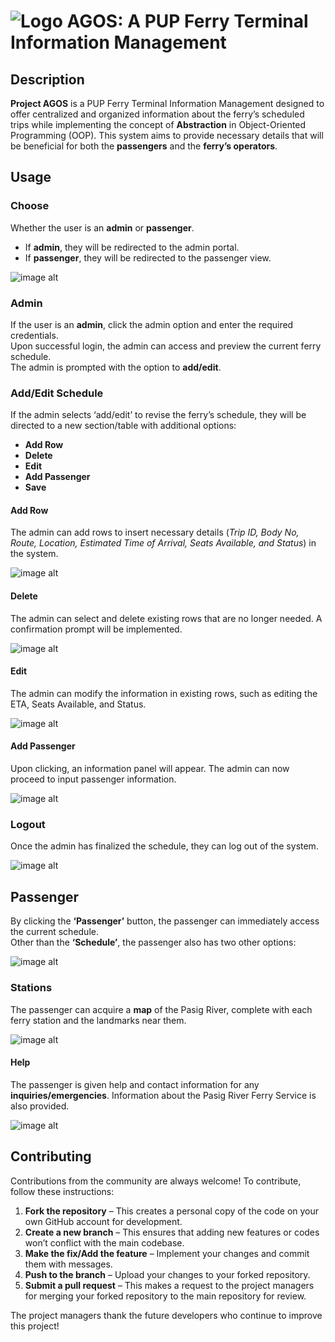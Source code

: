 
# ![Logo](https://github.com/JairusChrisnie/AGOS2/blob/master/ResizedAgosLogo2.png?raw=true)  AGOS: A PUP Ferry Terminal Information Management

## Description 
**Project AGOS** is a PUP Ferry Terminal Information Management designed to offer centralized and organized information about the ferry’s scheduled trips while implementing the concept of **Abstraction** in Object-Oriented Programming (OOP). This system aims to provide necessary details that will be beneficial for both the **passengers** and the **ferry’s operators**.


## Usage

### **Choose**
Whether the user is an **admin** or **passenger**.  
- If **admin**, they will be redirected to the admin portal.  
- If **passenger**, they will be redirected to the passenger view. 

![image alt](https://github.com/JairusChrisnie/AGOS2/blob/master/welcomeAgos.png?raw=true) 

### **Admin**
If the user is an **admin**, click the admin option and enter the required credentials.  
Upon successful login, the admin can access and preview the current ferry schedule.  
The admin is prompted with the option to **add/edit**.  

### **Add/Edit Schedule**
If the admin selects ‘add/edit’ to revise the ferry’s schedule, they will be directed to a new section/table with additional options:  
- **Add Row**  
- **Delete**  
- **Edit**  
- **Add Passenger**  
- **Save**  

#### **Add Row**
The admin can add rows to insert necessary details (_Trip ID, Body No, Route, Location, Estimated Time of Arrival, Seats Available, and Status_) in the system.  

![image alt](https://github.com/JairusChrisnie/AGOS2/blob/master/adminAdd.png?raw=true)

#### **Delete**
The admin can select and delete existing rows that are no longer needed. A confirmation prompt will be implemented.  

![image alt](https://github.com/user-attachments/assets/2b9230ab-2385-4163-908c-7b711e18bd7b)

#### **Edit**
The admin can modify the information in existing rows, such as editing the ETA, Seats Available, and Status.  

![image alt](https://github.com/JairusChrisnie/AGOS2/blob/master/adminEdit.png?raw=true)

#### **Add Passenger**
Upon clicking, an information panel will appear. The admin can now proceed to input passenger information.  

![image alt](https://github.com/JairusChrisnie/AGOS2/blob/master/adminLogOut.png?raw=true)

### **Logout**
Once the admin has finalized the schedule, they can log out of the system.  

![image alt](https://github.com/JairusChrisnie/AGOS2/blob/master/adminLogOut.png?raw=true)

## **Passenger**
By clicking the **‘Passenger’** button, the passenger can immediately access the current schedule.  
Other than the **‘Schedule’**, the passenger also has two other options:  

![image alt](https://github.com/JairusChrisnie/AGOS2/blob/master/passengerHelp.png?raw=true)

### **Stations** 
The passenger can acquire a **map** of the Pasig River, complete with each ferry station and the landmarks near them.  

![image alt](https://github.com/JairusChrisnie/AGOS2/blob/master/passengerStations.png?raw=true)

#### **Help**
The passenger is given help and contact information for any **inquiries/emergencies**. Information about the Pasig River Ferry Service is also provided.

![image alt](https://github.com/JairusChrisnie/AGOS2/blob/master/passengerHelp.png?raw=true)

## Contributing

Contributions from the community are always welcome! To contribute, follow these instructions:

1. **Fork the repository** – This creates a personal copy of the code on your own GitHub account for development.
2. **Create a new branch** – This ensures that adding new features or codes won’t conflict with the main codebase.
3. **Make the fix/Add the feature** – Implement your changes and commit them with messages.
4. **Push to the branch** – Upload your changes to your forked repository.
5. **Submit a pull request** – This makes a request to the project managers for merging your forked repository to the main repository for review.

The project managers thank the future developers who continue to improve this project!


